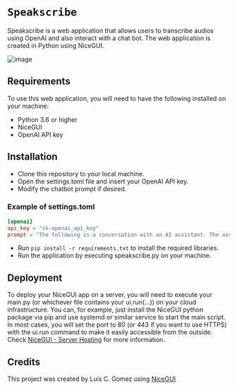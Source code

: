 # `Speakscribe`
Speakscribe is a web application that allows users to transcribe audios using OpenAI and also interact with a chat bot. The web application is created in Python using NiceGUI.

![image](https://user-images.githubusercontent.com/46666572/228412224-4534eb88-2b9d-4713-ac62-3ed1d3b10788.png)


## Requirements
To use this web application, you will need to have the following installed on your machine:

- Python 3.6 or higher
- NiceGUI
- OpenAI API key

## Installation

- Clone this repository to your local machine.
- Open the settings.toml file and insert your OpenAI API key.
- Modify the chatbot prompt if desired.

### Example of settings.toml
```toml
[openai]
api_key = "sk-openai_api_key"
prompt = "The following is a conversation with an AI assistant. The assistant is helpful, creative, clever, and very friendly.\n\n"
```

- Run `pip install -r requirements.txt` to install the required libraries.
- Run the application by executing speakscribe.py on your machine.

## Deployment
To deploy your NiceGUI app on a server, you will need to execute your main.py (or whichever file contains your ui.run(...)) on your cloud infrastructure. You can, for example, just install the NiceGUI python package via pip and use systemd or similar service to start the main script. In most cases, you will set the port to 80 (or 443 if you want to use HTTPS) with the ui.run command to make it easily accessible from the outside. Check [NiceGUI - Server Hosting](https://nicegui.io/documentation#server_hosting) for more information.

## Credits
This project was created by Luis C. Gomez using [NiceGUI](https://github.com/zauberzeug/nicegui/)
